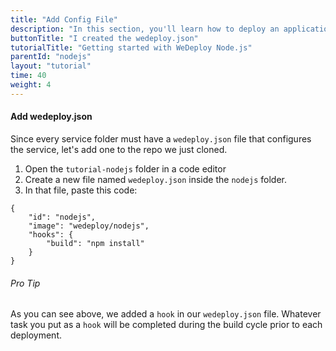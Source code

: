 ```yaml
---
title: "Add Config File"
description: "In this section, you'll learn how to deploy an application using WeDeploy Node.js."
buttonTitle: "I created the wedeploy.json"
tutorialTitle: "Getting started with WeDeploy Node.js"
parentId: "nodejs"
layout: "tutorial"
time: 40
weight: 4
---
```


#### Add wedeploy.json

Since every service folder must have a `wedeploy.json` file that configures the service, let's add one to the repo we just cloned.

1. Open the `tutorial-nodejs` folder in a code editor
2. Create a new file named `wedeploy.json` inside the `nodejs` folder.
3. In that file, paste this code:

```application/json
{
	"id": "nodejs",
	"image": "wedeploy/nodejs",
	"hooks": {
		"build": "npm install"
	}
}

```

<aside>

###### <span class="icon-16-star"></span> Pro Tip

As you can see above, we added a `hook` in our `wedeploy.json` file. Whatever task you put as a `hook` will be completed during the build cycle prior to each deployment.

</aside>
